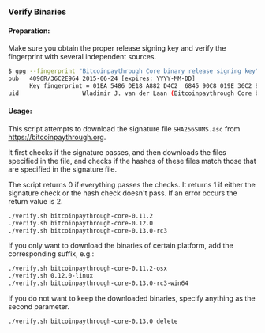 ### Verify Binaries

#### Preparation:

Make sure you obtain the proper release signing key and verify the fingerprint with several independent sources.

```sh
$ gpg --fingerprint "Bitcoinpaythrough Core binary release signing key"
pub   4096R/36C2E964 2015-06-24 [expires: YYYY-MM-DD]
      Key fingerprint = 01EA 5486 DE18 A882 D4C2  6845 90C8 019E 36C2 E964
uid                  Wladimir J. van der Laan (Bitcoinpaythrough Core binary release signing key) <laanwj@gmail.com>
```

#### Usage:

This script attempts to download the signature file `SHA256SUMS.asc` from https://bitcoinpaythrough.org.

It first checks if the signature passes, and then downloads the files specified in the file, and checks if the hashes of these files match those that are specified in the signature file.

The script returns 0 if everything passes the checks. It returns 1 if either the signature check or the hash check doesn't pass. If an error occurs the return value is 2.


```sh
./verify.sh bitcoinpaythrough-core-0.11.2
./verify.sh bitcoinpaythrough-core-0.12.0
./verify.sh bitcoinpaythrough-core-0.13.0-rc3
```

If you only want to download the binaries of certain platform, add the corresponding suffix, e.g.:

```sh
./verify.sh bitcoinpaythrough-core-0.11.2-osx
./verify.sh 0.12.0-linux
./verify.sh bitcoinpaythrough-core-0.13.0-rc3-win64
```

If you do not want to keep the downloaded binaries, specify anything as the second parameter.

```sh
./verify.sh bitcoinpaythrough-core-0.13.0 delete
```

